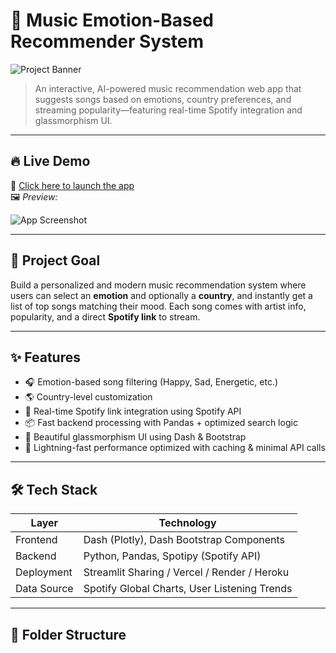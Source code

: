 # 🎵 Music Emotion-Based Recommender System

![Project Banner](https://img.shields.io/badge/Music%20Recommender-Emotion%20Driven-6A4C93?style=flat-square&logo=spotify&logoColor=white)
> An interactive, AI-powered music recommendation web app that suggests songs based on emotions, country preferences, and streaming popularity—featuring real-time Spotify integration and glassmorphism UI.

---

## 🔥 Live Demo

🚀 [Click here to launch the app](https://your-deployment-link.com)  
🖼️ *Preview:*

![App Screenshot](https://your-screenshot-link.com)

---

## 🎯 Project Goal

Build a personalized and modern music recommendation system where users can select an **emotion** and optionally a **country**, and instantly get a list of top songs matching their mood. Each song comes with artist info, popularity, and a direct **Spotify link** to stream.

---

## ✨ Features

- 🎧 Emotion-based song filtering (Happy, Sad, Energetic, etc.)
- 🌎 Country-level customization
- 🔗 Real-time Spotify link integration using Spotify API
- 📦 Fast backend processing with Pandas + optimized search logic
- 💎 Beautiful glassmorphism UI using Dash & Bootstrap
- 🚀 Lightning-fast performance optimized with caching & minimal API calls

---

## 🛠️ Tech Stack

| Layer         | Technology                            |
|---------------|----------------------------------------|
| Frontend      | Dash (Plotly), Dash Bootstrap Components |
| Backend       | Python, Pandas, Spotipy (Spotify API)   |
| Deployment    | Streamlit Sharing / Vercel / Render / Heroku |
| Data Source   | Spotify Global Charts, User Listening Trends |

---

## 📂 Folder Structure

